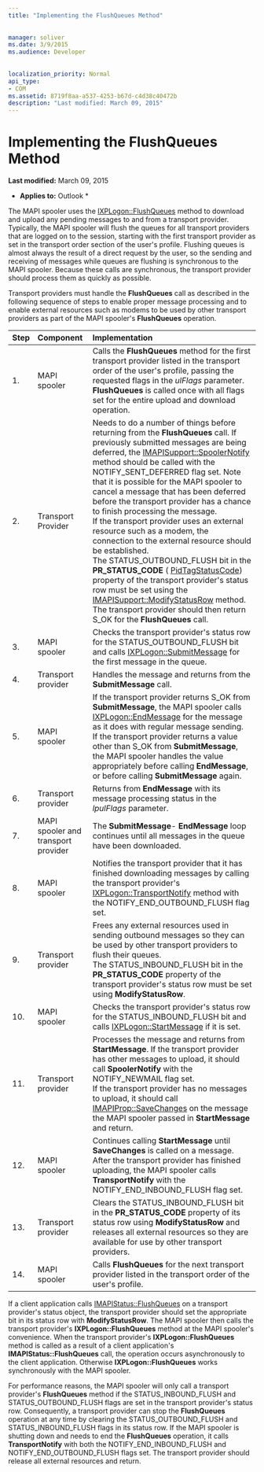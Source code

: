 ```yaml
---
title: "Implementing the FlushQueues Method"
 
 
manager: soliver
ms.date: 3/9/2015
ms.audience: Developer
 
 
localization_priority: Normal
api_type:
- COM
ms.assetid: 8719f8aa-a537-4253-b67d-c4d38c40472b
description: "Last modified: March 09, 2015"
---
```


# Implementing the FlushQueues Method

 **Last modified:** March 09, 2015 
  
 * **Applies to:** Outlook * 
  
The MAPI spooler uses the [IXPLogon::FlushQueues](ixplogon-flushqueues.md) method to download and upload any pending messages to and from a transport provider. Typically, the MAPI spooler will flush the queues for all transport providers that are logged on to the session, starting with the first transport provider as set in the transport order section of the user's profile. Flushing queues is almost always the result of a direct request by the user, so the sending and receiving of messages while queues are flushing is synchronous to the MAPI spooler. Because these calls are synchronous, the transport provider should process them as quickly as possible. 
  
Transport providers must handle the **FlushQueues** call as described in the following sequence of steps to enable proper message processing and to enable external resources such as modems to be used by other transport providers as part of the MAPI spooler's **FlushQueues** operation. 
  
|**Step**|**Component**|**Implementation**|
|:-----|:-----|:-----|
|1.  <br/> |MAPI spooler  <br/> |Calls the **FlushQueues** method for the first transport provider listed in the transport order of the user's profile, passing the requested flags in the  _ulFlags_ parameter. **FlushQueues** is called once with all flags set for the entire upload and download operation.  <br/> |
|2.  <br/> |Transport Provider  <br/> |Needs to do a number of things before returning from the **FlushQueues** call. If previously submitted messages are being deferred, the [IMAPISupport::SpoolerNotify](imapisupport-spoolernotify.md) method should be called with the NOTIFY_SENT_DEFERRED flag set. Note that it is possible for the MAPI spooler to cancel a message that has been deferred before the transport provider has a chance to finish processing the message.  <br/> If the transport provider uses an external resource such as a modem, the connection to the external resource should be established.  <br/> The STATUS_OUTBOUND_FLUSH bit in the **PR_STATUS_CODE** ( [PidTagStatusCode](pidtagstatuscode-canonical-property.md)) property of the transport provider's status row must be set using the [IMAPISupport::ModifyStatusRow](imapisupport-modifystatusrow.md) method.  <br/> The transport provider should then return S_OK for the **FlushQueues** call.  <br/> |
|3.  <br/> |MAPI spooler  <br/> |Checks the transport provider's status row for the STATUS_OUTBOUND_FLUSH bit and calls [IXPLogon::SubmitMessage](ixplogon-submitmessage.md) for the first message in the queue.  <br/> |
|4.  <br/> |Transport provider  <br/> |Handles the message and returns from the **SubmitMessage** call.  <br/> |
|5.  <br/> |MAPI spooler  <br/> |If the transport provider returns S_OK from **SubmitMessage**, the MAPI spooler calls [IXPLogon::EndMessage](ixplogon-endmessage.md) for the message as it does with regular message sending.  <br/> If the transport provider returns a value other than S_OK from **SubmitMessage**, the MAPI spooler handles the value appropriately before calling **EndMessage**, or before calling **SubmitMessage** again.  <br/> |
|6.  <br/> |Transport provider  <br/> |Returns from **EndMessage** with its message processing status in the  _lpulFlags_ parameter.  <br/> |
|7.  <br/> |MAPI spooler and transport provider  <br/> |The **SubmitMessage**- **EndMessage** loop continues until all messages in the queue have been downloaded.  <br/> |
|8.  <br/> |MAPI spooler  <br/> |Notifies the transport provider that it has finished downloading messages by calling the transport provider's [IXPLogon::TransportNotify](ixplogon-transportnotify.md) method with the NOTIFY_END_OUTBOUND_FLUSH flag set.  <br/> |
|9.  <br/> |Transport provider  <br/> |Frees any external resources used in sending outbound messages so they can be used by other transport providers to flush their queues.  <br/> The STATUS_INBOUND_FLUSH bit in the **PR_STATUS_CODE** property of the transport provider's status row must be set using **ModifyStatusRow**.  <br/> |
|10.  <br/> |MAPI spooler  <br/> |Checks the transport provider's status row for the STATUS_INBOUND_FLUSH bit and calls [IXPLogon::StartMessage](ixplogon-startmessage.md) if it is set.  <br/> |
|11.  <br/> |Transport provider  <br/> |Processes the message and returns from **StartMessage**. If the transport provider has other messages to upload, it should call **SpoolerNotify** with the NOTIFY_NEWMAIL flag set.  <br/> If the transport provider has no messages to upload, it should call [IMAPIProp::SaveChanges](imapiprop-savechanges.md) on the message the MAPI spooler passed in **StartMessage** and return.  <br/> |
|12.  <br/> |MAPI spooler  <br/> |Continues calling **StartMessage** until **SaveChanges** is called on a message. After the transport provider has finished uploading, the MAPI spooler calls **TransportNotify** with the NOTIFY_END_INBOUND_FLUSH flag set.  <br/> |
|13.  <br/> |Transport provider  <br/> |Clears the STATUS_INBOUND_FLUSH bit in the **PR_STATUS_CODE** property of its status row using **ModifyStatusRow** and releases all external resources so they are available for use by other transport providers.  <br/> |
|14.  <br/> |MAPI spooler  <br/> |Calls **FlushQueues** for the next transport provider listed in the transport order of the user's profile.  <br/> |
   
If a client application calls [IMAPIStatus::FlushQueues](imapistatus-flushqueues.md) on a transport provider's status object, the transport provider should set the appropriate bit in its status row with **ModifyStatusRow**. The MAPI spooler then calls the transport provider's **IXPLogon::FlushQueues** method at the MAPI spooler's convenience. When the transport provider's **IXPLogon::FlushQueues** method is called as a result of a client application's **IMAPIStatus::FlushQueues** call, the operation occurs asynchronously to the client application. Otherwise **IXPLogon::FlushQueues** works synchronously with the MAPI spooler. 
  
For performance reasons, the MAPI spooler will only call a transport provider's **FlushQueues** method if the STATUS_INBOUND_FLUSH and STATUS_OUTBOUND_FLUSH flags are set in the transport provider's status row. Consequently, a transport provider can stop the **FlushQueues** operation at any time by clearing the STATUS_OUTBOUND_FLUSH and STATUS_INBOUND_FLUSH flags in its status row. If the MAPI spooler is shutting down and needs to end the **FlushQueues** operation, it calls **TransportNotify** with both the NOTIFY_END_INBOUND_FLUSH and NOTIFY_END_OUTBOUND_FLUSH flags set. The transport provider should release all external resources and return. 
  

